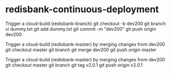 # redisbank-continuous-deployment



Trigger a cloud-build (redisbank-branch)
git checkout -b dev200
git branch 
vi dummy.txt
git add dummy.txt
git commit -m "dev200"
git push origin dev200



Trigger a cloud-build (redisbank-master) by merging changes from dev200
git checkout master
git branch
git merge dev200
git push origin master



Trigger a cloud-build (redisbank-master) by merging changes from dev200
git checkout master
git branch
git tag v2.0.1
git push origin v2.0.1

